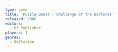 ```yaml
---
type: game
title: 'Puzzle Quest : Challenge of the Warlords'
released: 2008
editors: 
  -'D3 Publisher'
players: 1
genres:
  - Réflexion
---
```

